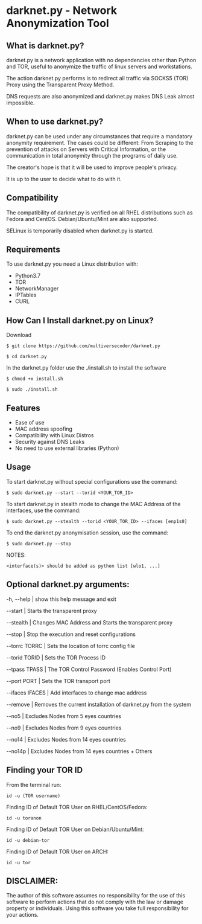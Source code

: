 # darknet.py - Network Anonymization Tool 

## What is darknet.py?

darknet.py is a network application with no dependencies other than Python and TOR, useful to anonymize the traffic of linux servers and workstations. 

The action darknet.py performs is to redirect all traffic via SOCKS5 (TOR) Proxy using the Transparent Proxy Method.

DNS requests are also anonymized and darknet.py makes DNS Leak almost impossible.

## When to use darknet.py?

darknet.py can be used under any circumstances that require a mandatory anonymity requirement. The cases could be different: From Scraping to the prevention of attacks on Servers with Critical Information, or the communication in total anonymity through the programs of daily use.

The creator's hope is that it will be used to improve people's privacy.

It is up to the user to decide what to do with it.

## Compatibility

The compatibility of darknet.py is verified on all RHEL distributions such as Fedora and CentOS. Debian/Ubuntu/Mint are also supported.

SELinux is temporarily disabled when darknet.py is started.

## Requirements

To use darknet.py you need a Linux distribution with:

- Python3.7
- TOR
- NetworkManager
- IPTables
- CURL

## How Can I Install darknet.py on Linux?
Download

`$ git clone https://github.com/multiversecoder/darknet.py `

`$ cd darknet.py`

In the darknet.py folder use the ./install.sh to install the software

`$ chmod +x install.sh`

`$ sudo ./install.sh`

## Features

- Ease of use
- MAC address spoofing
- Compatibility with Linux Distros
- Security against DNS Leaks
- No need to use external libraries (Python)

## Usage

To start darknet.py without special configurations use the command:
    
`$ sudo darknet.py --start --torid <YOUR_TOR_ID>`
    
To start darknet.py in stealth mode to change the MAC Address of the interfaces, use the command:
    
`$ sudo darknet.py --stealth --torid <YOUR_TOR_ID> --ifaces [enp1s0]`
    
To end the darknet.py anonymisation session, use the command:

`$ sudo darknet.py --stop`

NOTES:
    
    <interface(s)> should be added as python list [wlo1, ...]


## Optional darknet.py arguments:
  
  -h, --help | show this help message and exit

  --start | Starts the transparent proxy

  --stealth | Changes MAC Address and Starts the transparent proxy

  --stop | Stop the execution and reset configurations

  --torrc TORRC | Sets the location of torrc config file

  --torid TORID | Sets the TOR Process ID
  
  --tpass TPASS | The TOR Control Password (Enables Control Port)

  --port PORT | Sets the TOR transport port

  --ifaces IFACES | Add interfaces to change mac address
  
  --remove | Removes the current installation of darknet.py from the system
  
  --no5 | Excludes Nodes from 5 eyes countries
  
  --no9 | Excludes Nodes from 9 eyes countries
  
  --no14 | Excludes Nodes from 14 eyes countries
  
  --no14p | Excludes Nodes from 14 eyes countries + Others
  
## Finding your TOR ID

From the terminal run:
    
`id -u (TOR username)`
    
Finding ID of Default TOR User on RHEL/CentOS/Fedora:

`id -u toranon`

Finding ID of Default TOR User on Debian/Ubuntu/Mint:

`id -u debian-tor`

Finding ID of Default TOR User on ARCH:

`id -u tor`

## DISCLAIMER:
    
The author of this software assumes no responsibility for the use of this software to perform actions that do not comply with the law or damage property or individuals.
Using this software you take full responsibility for your actions.
